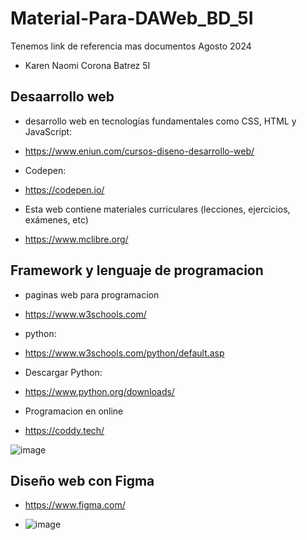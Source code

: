 # Material-Para-DAWeb_BD_5I
Tenemos link de referencia mas documentos  Agosto 2024

- Karen Naomi Corona Batrez 5I

## Desaarrollo web 

- desarrollo web en tecnologías fundamentales como CSS, HTML y JavaScript:
- https://www.eniun.com/cursos-diseno-desarrollo-web/

- Codepen:
- https://codepen.io/

- Esta web contiene materiales curriculares (lecciones, ejercicios, exámenes, etc) 
- https://www.mclibre.org/

## Framework y lenguaje de programacion 
- paginas web para programacion
- https://www.w3schools.com/
  
- python:
- https://www.w3schools.com/python/default.asp
  
- Descargar Python:
- https://www.python.org/downloads/

- Programacion en online
- https://coddy.tech/

![image](https://github.com/user-attachments/assets/941e0084-656c-472e-ada1-413793f6e29b)

## Diseño web con Figma
- https://www.figma.com/
  
- ![image](https://github.com/user-attachments/assets/74c217ae-f1a9-4fc8-8ac2-f998a2eb55ea)

